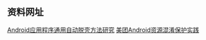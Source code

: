 
## 资料网址

[Android应用程序通用自动脱壳方法研究](http://drops.wooyun.org/tips/9214)
[美团Android资源混淆保护实践](http://tech.meituan.com/mt-android-resource-obfuscation.html)
